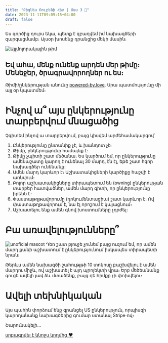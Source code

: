 ```yaml
---
title: "Բիզնես Ռուբենի Հետ | Մաս 3 👯"
date: 2023-11-11T09:09:15+04:00
draft: false
---
```

Ես գործից դուրս եկա, պետք է զբաղվեմ իմ նախագծերի զարգացմամբ։ Այսօր խոսենք դրանցից մեկի մասին։

![Այլմոլորակային թիմ](/images/բիզնես-գ/թիմ.png)

## Եվ ահա, մենք ունենք արդեն մեր թիմը։ Մենեջեր, ծրագրավորողներ ու ես։

Թիմի/ընկերության անունը [powered-by.love](https://www.linkedin.com/company/poweredby-love/?). Սրա պատմությունը մի այլ օր կպատմեմ։

# Ինչով ա՞ այս ընկերությունը տարբերվում մնացածից

Չգիտեմ ինչով ա տարբերվում, բայց կիսվեմ արժեհամակարգով՝

1. Ընկերությունը ընտանիք չէ, և խանդոտ չէ։
2. Թիմը, ընկերությունը համայնք է։
3. Թիմը չպիտի շատ մեծանա։ Ես կարծում եմ, որ ընկերությունը ամենաշատը կարող է ունենալ 30 մարդ, էն էլ, եթե շատ հզոր նախագծեր ունենանք։
4. Ամեն մարդ կարևոր է։ Աշխատակիցների կարծիքը հաշվի է առնվում։
5. Բոլոր աշխատակիցները տիրապետում են (owning) ընկերության տարբեր հատվածներ, ամեն մարդ գիտի, որ ընկերությունը իրենն է։
6. Փաստաթղթավորումը (դոկումենտացիա) շատ կարևոր է։ Ով փաստաթղթավորում է, նա էլ որոշում է կայացնում։
7. Աշխատելու ենք ամեն գնով խոստումները չդրժել։ 

# Բա առավելությունները՞
![unoficial mascot](/images/բիզնես-գ/mascot.png)
Դեռ շատ բյուջե չունեմ բայց ուզում եմ, որ ամեն մարդ քանի աշխատում է ընկերությունում իսկապես տիրապետի նրան։

Թերևս ամեն նախագծի շահությթի 10 տոկոսը բաշխվելու է ամեն մարդու միջև, ով աշխատել է այդ պրոյեկտի վրա։ Երբ մեծեանանք գուցե ավելի լավ ձև մտածենք, բայց դե հիմքը չի փոխվելու։

# Ավելի տեխնիկական

Այս պահին փորձում ենք գրանցել US ընկերություն, որպիսզի կարողանանք նախագծերից գումար ստանալ Stripe֊ով։

Շարունակելի․․․

[սրբագրվել է կնոջս կողմից ❤️](https://arevikaroyan.com/)